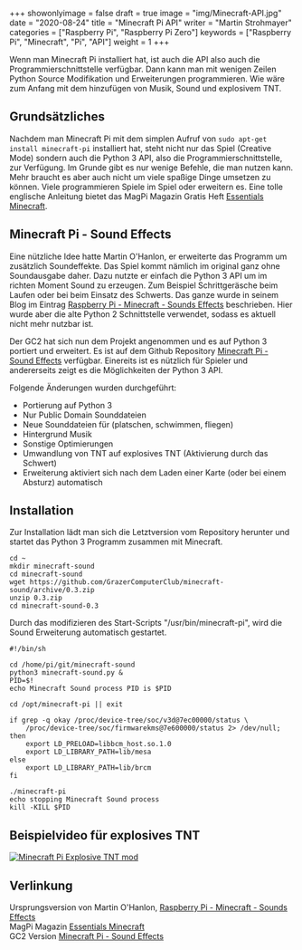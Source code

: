 +++
showonlyimage = false
draft = true
image = "img/Minecraft-API.jpg"
date = "2020-08-24"
title = "Minecraft Pi API"
writer = "Martin Strohmayer"
categories = ["Raspberry Pi", "Raspberry Pi Zero"]
keywords = ["Raspberry Pi", "Minecraft", "Pi", "API"]
weight = 1
+++

Wenn man Minecraft Pi installiert hat, ist auch die API also auch die Programmierschnittstelle verfügbar. Dann kann man mit wenigen Zeilen Python Source Modifikation und Erweiterungen programmieren. Wie wäre zum Anfang mit dem hinzufügen von Musik, Sound und explosivem TNT. 
<!--more-->


## Grundsätzliches

Nachdem man Minecraft Pi mit dem simplen Aufruf von ``sudo apt-get install minecraft-pi`` installiert hat, steht nicht nur das Spiel (Creative Mode) sondern auch die Python 3 API, also die Programmierschnittstelle, zur Verfügung. Im Grunde gibt es nur wenige Befehle, die man nutzen kann. Mehr braucht es aber auch nicht um viele spaßige Dinge umsetzen zu können. Viele programmieren Spiele im Spiel oder erweitern es. 
Eine tolle englische Anleitung bietet das MagPi Magazin Gratis Heft [Essentials Minecraft](https://magpi.raspberrypi.org/books/essentials-minecraft-v1).


## Minecraft Pi - Sound Effects

Eine nützliche Idee hatte Martin O'Hanlon, er erweiterte das Programm um zusätzlich Soundeffekte. Das Spiel kommt nämlich im original ganz ohne Soundausgabe daher. Dazu nutzte er einfach die Python 3 API um im richten Moment Sound zu erzeugen. Zum Beispiel Schrittgeräsche beim Laufen oder bei beim Einsatz des Schwerts. Das ganze wurde in seinem Blog im Eintrag [Raspberry Pi - Minecraft - Sounds Effects](https://www.stuffaboutcode.com/2013/06/raspberry-pi-minecraft-sounds-effects.html) beschrieben. 
Hier wurde aber die alte Python 2 Schnittstelle verwendet, sodass es aktuell nicht mehr nutzbar ist.

Der GC2 hat sich nun dem Projekt angenommen und es auf Python 3 portiert und erweitert. Es ist auf dem Github Repository [Minecraft Pi - Sound Effects](https://github.com/GrazerComputerClub/minecraft-sound) verfügbar. Einereits ist es nützlich für Spieler und andererseits zeigt es die Möglichkeiten der Python 3 API.

Folgende Änderungen wurden durchgeführt:

  * Portierung auf Python 3
  * Nur Public Domain Sounddateien
  * Neue Sounddateien für (platschen, schwimmen, fliegen)
  * Hintergrund Musik
  * Sonstige Optimierungen 
  * Umwandlung von TNT auf explosives TNT (Aktivierung durch das Schwert)
  * Erweiterung aktiviert sich nach dem Laden einer Karte (oder bei einem Absturz) automatisch 


## Installation

Zur Installation lädt man sich die Letztversion vom Repository herunter und startet das Python 3 Programm zusammen mit Minecraft. 

```
cd ~
mkdir minecraft-sound
cd minecraft-sound
wget https://github.com/GrazerComputerClub/minecraft-sound/archive/0.3.zip
unzip 0.3.zip
cd minecraft-sound-0.3
```

Durch das modifizieren des Start-Scripts "/usr/bin/minecraft-pi", wird die Sound Erweiterung automatisch gestartet.

```
#!/bin/sh

cd /home/pi/git/minecraft-sound
python3 minecraft-sound.py &
PID=$! 
echo Minecraft Sound process PID is $PID

cd /opt/minecraft-pi || exit

if grep -q okay /proc/device-tree/soc/v3d@7ec00000/status \
	/proc/device-tree/soc/firmwarekms@7e600000/status 2> /dev/null; then
	export LD_PRELOAD=libbcm_host.so.1.0
	export LD_LIBRARY_PATH=lib/mesa
else
	export LD_LIBRARY_PATH=lib/brcm
fi

./minecraft-pi
echo stopping Minecraft Sound process
kill -KILL $PID
```



## Beispielvideo für explosives TNT 

[![Minecraft Pi Explosive TNT mod](http://img.youtube.com/vi/iVHuY5olYWo/0.jpg)](https://www.youtube.com/watch?v=iVHuY5olYWo)

## Verlinkung

Ursprungsversion von Martin O'Hanlon, [Raspberry Pi - Minecraft - Sounds Effects](https://www.stuffaboutcode.com/2013/06/raspberry-pi-minecraft-sounds-effects.html)  
MagPi Magazin [Essentials Minecraft](https://magpi.raspberrypi.org/books/essentials-minecraft-v1)  
GC2 Version [Minecraft Pi - Sound Effects](https://github.com/GrazerComputerClub/minecraft-sound) 


